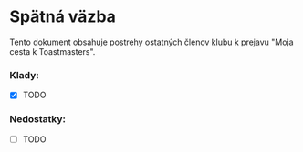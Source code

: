 # Spätná väzba
Tento dokument obsahuje postrehy ostatných členov klubu k prejavu "Moja cesta k Toastmasters".

### Klady:
- [x] TODO

### Nedostatky:
- [ ] TODO